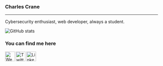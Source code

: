 ### Charles Crane

-------

Cybersecurity enthusiast, web developer, always a student.

![GitHub stats](https://github-readme-stats.vercel.app/api?username=ChxrlieExe33&show_icons=true&hide_border=true)

### You can find me here

[<img align="left" alt="Website" width="32px" src="https://freesvg.org/img/provider_internetsvg.png"/>][Website]
[<img align="left" alt="Twitter | Twitter" width="32px" src="https://img.icons8.com/color/48/000000/twitter--v1.png"/>][twitter]
[<img align="left" alt="LinkedIn | LinkedIn" width="32px" src="https://img.icons8.com/fluency/48/000000/linkedin.png"/>][linkedin]

[website]: https://ChxrlieExe33.github.io/
[twitter]: https://twitter.com/cc_pwnn
[linkedin]: https://www.linkedin.com/in/charlesdavidcrane/
